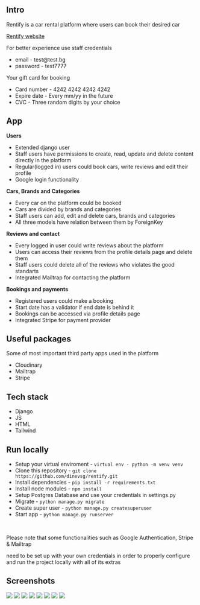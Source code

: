 <h2>Intro</h2>
  <p>Rentify is a car rental platform where users can book their desired car</p>
  <p><a href="https://rentify-9i9u.onrender.com/">Rentify website</a></p>
  <p>For better experience use staff credentials
    <ul>
      <li>email - test@test.bg</li>
      <li>password - test7777</li>
    </ul>   
  </p>    
  <p>Your gift card for booking</p>
    <ul>
      <li>Card number - 4242 4242 4242 4242</li>
      <li>Expire date - Every mm/yy in the future</li>
      <li>CVC - Three random digits by your choice</li>
    </ul>
<h2>App</h2>
<p><strong>Users</strong></p>
  <ul>
    <li>Extended django user</li>
    <li>Staff users have permissions to create, read, update and delete content directly in the platform</li>
    <li>Regular(logged in) users could book cars, write reviews and edit their profile</li>
    <li>Google login functionality</li>
  </ul>
  
<p><strong>Cars, Brands and Categories</strong></p>
  <ul>
    <li>Every car on the platform could be booked</li>
    <li>Cars are divided by brands and categories</li>
    <li>Staff users can add, edit and delete cars, brands and categories</li>
    <li>All three models have relation between them by ForeignKey</li>
  </ul>

  <p><strong>Reviews and contact</strong></p>
  <ul>
    <li>Every logged in user could write reviews about the platform</li>
    <li>Users can access their reviews from the profile details page and delete them</li>
    <li>Staff users could delete all of the reviews who violates the good standarts</li>
    <li>Integrated Mailtrap for contacting the platform</li>
  </ul>

  <p><strong>Bookings and payments</strong></p>
  <ul>
    <li>Registered users could make a booking</li>
    <li>Start date has a validator if end date is behind it</li>
    <li>Bookings can be accessed via profile details page</li>
    <li>Integrated Stripe for payment provider</li>
  </ul>

<h2>Useful packages</h2>
  <p>Some of most important third party apps used in the platform</p>
    <ul>
      <li>Cloudinary</li>
      <li>Mailtrap</li>
      <li>Stripe</li>
    </ul>  
  
<h2>Tech stack</h2>
  <ul>
    <li>Django</li>
    <li>JS</li>
    <li>HTML</li>
    <li>Tailwind</li>
  </ul> 

<h2>Run locally</h2>
  <ul>
    <li>Setup your virtual enviroment - <code>virtual env - python -m venv venv</code></li>
    <li>Clone this repository - <code>git clone https://github.com/dinevsg/rentify.git</code></li>
    <li>Install dependencies - <code>pip install -r requirements.txt</code></li>
    <li>Install node modules - <code>npm install</code></li>
    <li>Setup Postgres Database and use your credentials in settings.py</li>
    <li>Migrate - <code>python manage.py migrate</code></li>
    <li>Create super user - <code>python manage.py createsuperuser</code></li>
    <li>Start app - <code>python manage.py runserver</code></li>
  </ul>
  <br>
  <p>Please note that some functionalities such as Google Authentication, Stripe & Mailtrap</p>
  <p>need to be set up with your own credentials in order to properly configure and run the project locally with all of its extras</p>

<h2>Screenshots</h2>
<img src="https://iili.io/Jk6tjea.png">
<img src="https://iili.io/Jk6tXdF.png">
<img src="https://iili.io/Jk6t0WQ.png">
<img src="https://iili.io/Jk6tabj.png">
<img src="https://iili.io/Jk6t1sV.png">
<img src="https://iili.io/Jk6tGqB.png">
<img src="https://iili.io/Jk6tVg1.png">
<img src="https://iili.io/Jk6th5g.png">
    
